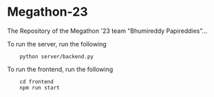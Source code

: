 # Megathon-23
The Repository of the Megathon '23 team "Bhumireddy Papireddies"...

To run the server, run the following 
```
    python server/backend.py
```

To run the frontend, run the following
```
    cd frontend
    npm run start
```

